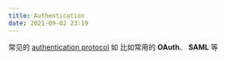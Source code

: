 ```yaml
---
title: Authentication
date: 2021-09-02 23:19
---
```

常见的 [authentication protocol](https://en.wikipedia.org/wiki/Authentication_protocol) 如 比如常用的 **OAuth**、 **SAML** 等
